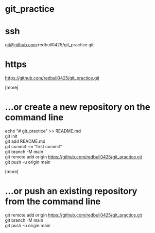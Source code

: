 # git_practice

# ssh
git@github.com:redbull0425/git_practice.git  
  
# https
https://github.com/redbull0425/git_practice.git  
  
  
[more]  
# …or create a new repository on the command line
  
echo "# git_practice" >> README.md  
git init  
git add README.md  
git commit -m "first commit"  
git branch -M main  
git remote add origin https://github.com/redbull0425/git_practice.git  
git push -u origin main  
  
[more]  
# …or push an existing repository from the command line
  
git remote add origin https://github.com/redbull0425/git_practice.git  
git branch -M main  
git push -u origin main  
  
  
